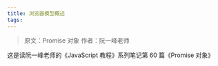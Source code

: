 ```yaml
---
title: 浏览器模型概述
tags:
---
```


> 原文：Promise 对象
> 作者：阮一峰老师

这是读阮一峰老师的《JavaScript 教程》系列笔记第 60 篇《Promise 对象》